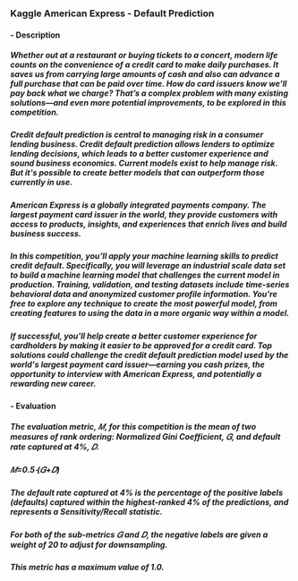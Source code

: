 ### Kaggle American Express - Default Prediction
#### - Description
##### Whether out at a restaurant or buying tickets to a concert, modern life counts on the convenience of a credit card to make daily purchases. It saves us from carrying large amounts of cash and also can advance a full purchase that can be paid over time. How do card issuers know we’ll pay back what we charge? That’s a complex problem with many existing solutions—and even more potential improvements, to be explored in this competition.

##### Credit default prediction is central to managing risk in a consumer lending business. Credit default prediction allows lenders to optimize lending decisions, which leads to a better customer experience and sound business economics. Current models exist to help manage risk. But it's possible to create better models that can outperform those currently in use.

##### American Express is a globally integrated payments company. The largest payment card issuer in the world, they provide customers with access to products, insights, and experiences that enrich lives and build business success.

##### In this competition, you’ll apply your machine learning skills to predict credit default. Specifically, you will leverage an industrial scale data set to build a machine learning model that challenges the current model in production. Training, validation, and testing datasets include time-series behavioral data and anonymized customer profile information. You're free to explore any technique to create the most powerful model, from creating features to using the data in a more organic way within a model.

##### If successful, you'll help create a better customer experience for cardholders by making it easier to be approved for a credit card. Top solutions could challenge the credit default prediction model used by the world's largest payment card issuer—earning you cash prizes, the opportunity to interview with American Express, and potentially a rewarding new career.

#### - Evaluation

##### The evaluation metric, 𝑀, for this competition is the mean of two measures of rank ordering: Normalized Gini Coefficient, 𝐺, and default rate captured at 4%, 𝐷.

#####                                             𝑀=0.5⋅(𝐺+𝐷)
##### The default rate captured at 4% is the percentage of the positive labels (defaults) captured within the highest-ranked 4% of the predictions, and represents a Sensitivity/Recall statistic.

##### For both of the sub-metrics 𝐺 and 𝐷, the negative labels are given a weight of 20 to adjust for downsampling.

##### This metric has a maximum value of 1.0.
